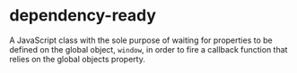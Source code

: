 # dependency-ready

A JavaScript class with the sole purpose of waiting for properties to be defined on the global object, `window`, in order to fire a callback function that relies on the global objects property.